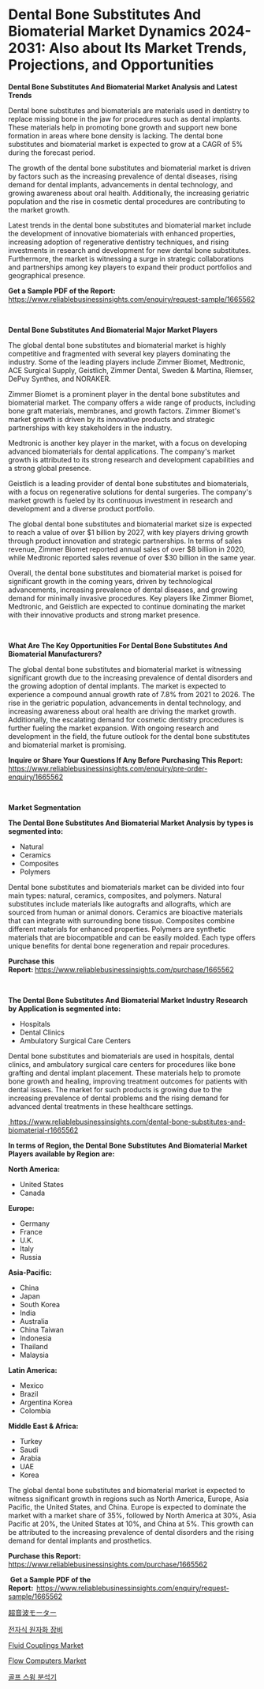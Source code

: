 <p><h1>Dental Bone Substitutes And Biomaterial Market Dynamics 2024-2031: Also about Its Market Trends, Projections, and Opportunities</h1></p><p><strong>Dental Bone Substitutes And Biomaterial Market Analysis and Latest Trends</strong></p>
<p><p>Dental bone substitutes and biomaterials are materials used in dentistry to replace missing bone in the jaw for procedures such as dental implants. These materials help in promoting bone growth and support new bone formation in areas where bone density is lacking. The dental bone substitutes and biomaterial market is expected to grow at a CAGR of 5% during the forecast period.</p><p>The growth of the dental bone substitutes and biomaterial market is driven by factors such as the increasing prevalence of dental diseases, rising demand for dental implants, advancements in dental technology, and growing awareness about oral health. Additionally, the increasing geriatric population and the rise in cosmetic dental procedures are contributing to the market growth.</p><p>Latest trends in the dental bone substitutes and biomaterial market include the development of innovative biomaterials with enhanced properties, increasing adoption of regenerative dentistry techniques, and rising investments in research and development for new dental bone substitutes. Furthermore, the market is witnessing a surge in strategic collaborations and partnerships among key players to expand their product portfolios and geographical presence.</p></p>
<p><strong>Get a Sample PDF of the Report:&nbsp;</strong> <a href="https://www.reliablebusinessinsights.com/enquiry/request-sample/1665562">https://www.reliablebusinessinsights.com/enquiry/request-sample/1665562</a></p>
<p>&nbsp;</p>
<p><strong>Dental Bone Substitutes And Biomaterial Major Market Players</strong></p>
<p><p>The global dental bone substitutes and biomaterial market is highly competitive and fragmented with several key players dominating the industry. Some of the leading players include Zimmer Biomet, Medtronic, ACE Surgical Supply, Geistlich, Zimmer Dental, Sweden & Martina, Riemser, DePuy Synthes, and NORAKER.</p><p>Zimmer Biomet is a prominent player in the dental bone substitutes and biomaterial market. The company offers a wide range of products, including bone graft materials, membranes, and growth factors. Zimmer Biomet's market growth is driven by its innovative products and strategic partnerships with key stakeholders in the industry.</p><p>Medtronic is another key player in the market, with a focus on developing advanced biomaterials for dental applications. The company's market growth is attributed to its strong research and development capabilities and a strong global presence.</p><p>Geistlich is a leading provider of dental bone substitutes and biomaterials, with a focus on regenerative solutions for dental surgeries. The company's market growth is fueled by its continuous investment in research and development and a diverse product portfolio.</p><p>The global dental bone substitutes and biomaterial market size is expected to reach a value of over $1 billion by 2027, with key players driving growth through product innovation and strategic partnerships. In terms of sales revenue, Zimmer Biomet reported annual sales of over $8 billion in 2020, while Medtronic reported sales revenue of over $30 billion in the same year.</p><p>Overall, the dental bone substitutes and biomaterial market is poised for significant growth in the coming years, driven by technological advancements, increasing prevalence of dental diseases, and growing demand for minimally invasive procedures. Key players like Zimmer Biomet, Medtronic, and Geistlich are expected to continue dominating the market with their innovative products and strong market presence.</p></p>
<p>&nbsp;</p>
<p><strong>What Are The Key Opportunities For Dental Bone Substitutes And Biomaterial Manufacturers?</strong></p>
<p><p>The global dental bone substitutes and biomaterial market is witnessing significant growth due to the increasing prevalence of dental disorders and the growing adoption of dental implants. The market is expected to experience a compound annual growth rate of 7.8% from 2021 to 2026. The rise in the geriatric population, advancements in dental technology, and increasing awareness about oral health are driving the market growth. Additionally, the escalating demand for cosmetic dentistry procedures is further fueling the market expansion. With ongoing research and development in the field, the future outlook for the dental bone substitutes and biomaterial market is promising.</p></p>
<p><strong>Inquire or Share Your Questions If Any Before Purchasing This Report:</strong> <a href="https://www.reliablebusinessinsights.com/enquiry/pre-order-enquiry/1665562">https://www.reliablebusinessinsights.com/enquiry/pre-order-enquiry/1665562</a></p>
<p>&nbsp;</p>
<p><strong>Market Segmentation</strong></p>
<p><strong>The Dental Bone Substitutes And Biomaterial Market Analysis by types is segmented into:</strong></p>
<p><ul><li>Natural</li><li>Ceramics</li><li>Composites</li><li>Polymers</li></ul></p>
<p><p>Dental bone substitutes and biomaterials market can be divided into four main types: natural, ceramics, composites, and polymers. Natural substitutes include materials like autografts and allografts, which are sourced from human or animal donors. Ceramics are bioactive materials that can integrate with surrounding bone tissue. Composites combine different materials for enhanced properties. Polymers are synthetic materials that are biocompatible and can be easily molded. Each type offers unique benefits for dental bone regeneration and repair procedures.</p></p>
<p><strong>Purchase this Report:&nbsp;</strong><a href="https://www.reliablebusinessinsights.com/purchase/1665562">https://www.reliablebusinessinsights.com/purchase/1665562</a></p>
<p>&nbsp;</p>
<p><strong>The Dental Bone Substitutes And Biomaterial Market Industry Research by Application is segmented into:</strong></p>
<p><ul><li>Hospitals</li><li>Dental Clinics</li><li>Ambulatory Surgical Care Centers</li></ul></p>
<p><p>Dental bone substitutes and biomaterials are used in hospitals, dental clinics, and ambulatory surgical care centers for procedures like bone grafting and dental implant placement. These materials help to promote bone growth and healing, improving treatment outcomes for patients with dental issues. The market for such products is growing due to the increasing prevalence of dental problems and the rising demand for advanced dental treatments in these healthcare settings.</p></p>
<p><a href="https://www.reliablebusinessinsights.com/dental-bone-substitutes-and-biomaterial-r1665562">&nbsp;https://www.reliablebusinessinsights.com/dental-bone-substitutes-and-biomaterial-r1665562</a></p>
<p><strong>In terms of Region, the Dental Bone Substitutes And Biomaterial Market Players available by Region are:</strong></p>
<p>
    <p> <strong> North America: </strong>
        <ul>
            <li>United States</li>
            <li>Canada</li>
        </ul>
        </p> 
    <p> <strong> Europe: </strong>
        <ul>
            <li>Germany</li>
            <li>France</li>
            <li>U.K.</li>
            <li>Italy</li>
            <li>Russia</li>
        </ul>
        </p> 
    <p> <strong> Asia-Pacific: </strong>
        <ul>
            <li>China</li>
            <li>Japan</li>
            <li>South Korea</li>
            <li>India</li>
            <li>Australia</li>
            <li>China Taiwan</li>
            <li>Indonesia</li>
            <li>Thailand</li>
            <li>Malaysia</li>
        </ul>
        </p> 
    <p> <strong> Latin America: </strong>
        <ul>
            <li>Mexico</li>
            <li>Brazil</li>
            <li>Argentina Korea</li>
            <li>Colombia</li>
        </ul>
        </p> 
    <p> <strong> Middle East & Africa: </strong>
        <ul>
            <li>Turkey</li>
            <li>Saudi</li>
            <li>Arabia</li>
            <li>UAE</li>
            <li>Korea</li>
        </ul>
    </p>
    </p>
<p><p>The global dental bone substitutes and biomaterial market is expected to witness significant growth in regions such as North America, Europe, Asia Pacific, the United States, and China. Europe is expected to dominate the market with a market share of 35%, followed by North America at 30%, Asia Pacific at 20%, the United States at 10%, and China at 5%. This growth can be attributed to the increasing prevalence of dental disorders and the rising demand for dental implants and prosthetics.</p></p>
<p><strong>Purchase this Report: </strong><a href="https://www.reliablebusinessinsights.com/purchase/1665562">https://www.reliablebusinessinsights.com/purchase/1665562</a></p>
<p>&nbsp;<strong>Get a Sample PDF of the Report:&nbsp;&nbsp;</strong><a href="https://www.reliablebusinessinsights.com/enquiry/request-sample/1665562">https://www.reliablebusinessinsights.com/enquiry/request-sample/1665562</a></p>
<p><strong></strong></p>
<p><p><a href="https://github.com/DwightHuels1/Market-Research-Report-List-1/blob/main/6116355166488.md">超音波モーター</a></p><p><a href="https://github.com/vs10l4sfg5c/Market-Research-Report-List-2/blob/main/1204621179672.md">전자식 원자화 장비</a></p><p><a href="https://github.com/KeeganBarrows2023/Market-Research-Report-List-1/blob/main/fluid-couplings-market.md">Fluid Couplings Market</a></p><p><a href="https://github.com/Alonsoolds3wq1d81czn8rbol/Market-Research-Report-List-3/blob/main/flow-computers-market.md">Flow Computers Market</a></p><p><a href="https://github.com/crfsywufhm81415/Market-Research-Report-List-2/blob/main/6462687179671.md">골프 스윙 분석기</a></p></p>